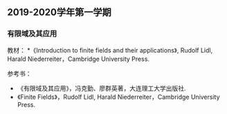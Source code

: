 ## 2019-2020学年第一学期
### 有限域及其应用
教材：
*《Introduction to finite fields and their applications》, Rudolf Lidl, Harald Niederreiter，Cambridge University Press.

参考书：
* 《有限域及其应用》，冯克勤、廖群英著，大连理工大学出版社.  
* 《Finite Fields》，Rudolf Lidl, Harald Niederreiter，Cambridge University Press.  
